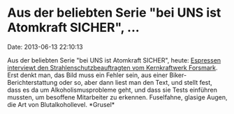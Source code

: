 Aus der beliebten Serie \"bei UNS ist Atomkraft SICHER\", \...
==============================================================

Date: 2013-06-13 22:10:13

Aus der beliebten Serie \"bei UNS ist Atomkraft SICHER\", heute:
[Espressen interviewt den Strahlenschutzbeauftragten vom Kernkraftwerk
Forsmark](http://www.expressen.se/nyheter/latt-att-ta-en-ol-for-mycket/).
Erst denkt man, das Bild muss ein Fehler sein, aus einer
Biker-Berichterstattung oder so, aber dann liest man den Text, und
stellt fest, dass es da um Alkoholismusprobleme geht, und dass sie Tests
einführen mussten, um besoffene Mitarbeiter zu erkennen. Fuselfahne,
glasige Augen, die Art von Blutalkohollevel. \*Grusel\*
